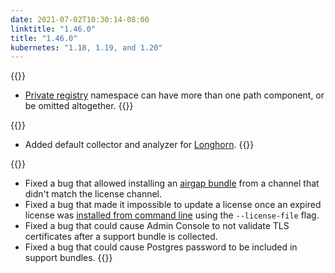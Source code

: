 ```yaml
---
date: 2021-07-02T10:30:14-08:00
linktitle: "1.46.0"
title: "1.46.0"
kubernetes: "1.18, 1.19, and 1.20"
---
```

{{<features>}}
* [Private registry](/kotsadm/registries/self-hosted-registry/) namespace can have more than one path component, or be omitted altogether.
{{</features>}}

{{<changes>}}
* Added default collector and analyzer for [Longhorn](https://longhorn.io).
{{</changes>}}

{{<fixes>}}
* Fixed a bug that allowed installing an [airgap bundle](/kotsadm/installing/airgap-packages/) from a channel that didn't match the license channel.
* Fixed a bug that made it impossible to update a license once an expired license was [installed from command line](/kots-cli/install/) using the `--license-file` flag.
* Fixed a bug that could cause Admin Console to not validate TLS certificates after a support bundle is collected.
* Fixed a bug that could cause Postgres password to be included in support bundles.
{{</fixes>}}
